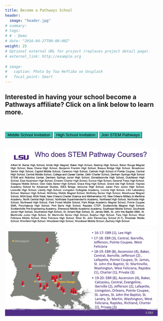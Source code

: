 ```yaml
---
title: Become a Pathways School
header:
  image: "header.jpg"
# summary: 
# tags:
# # - Demo
# date: "2016-04-27T00:00:00Z"
weight: 25
# Optional external URL for project (replaces project detail page).
# external_link: http://example.org

# image:
#   caption: Photo by Toa Heftiba on Unsplash
#   focal_point: Smart
---
```


## Interested in having your school become a Pathways affiliate? Click on a link below to learn more.
<br></br>
<a href="Middle%20School%202021%20LSU%20Pathways%20Invitation.pdf)"><button style= "background-color:#44c3b4; border-color: #44c3b4"> Middle School Invitation </button></a> <a href="High%20School%202021%20LSU%20Pathways%20Invitation.docx.pdf"><button style= "background-color:#44c3b4; border-color: #44c3b4"> High School Invitation </button></a> <a href="LSU%202021-22%20Pathway%20MOU.pdf"><button style= "background-color:#44c3b4; border-color: #44c3b4"> Join STEM Pathways </button></a> 
<br></br>


![](../../../about/about%204.png)

![](../../../about/About%202.png)



